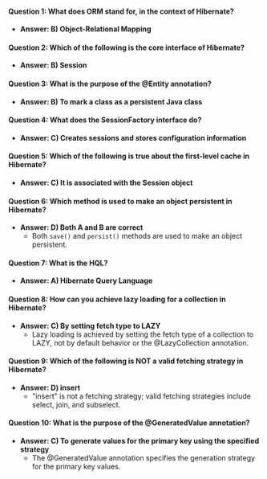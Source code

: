
#### Question 1: What does ORM stand for, in the context of Hibernate?
- **Answer: B) Object-Relational Mapping**

#### Question 2: Which of the following is the core interface of Hibernate?
- **Answer: B) Session**

#### Question 3: What is the purpose of the @Entity annotation?
- **Answer: B) To mark a class as a persistent Java class**

#### Question 4: What does the SessionFactory interface do?
- **Answer: C) Creates sessions and stores configuration information**

#### Question 5: Which of the following is true about the first-level cache in Hibernate?
- **Answer: C) It is associated with the Session object**

#### Question 6: Which method is used to make an object persistent in Hibernate?
- **Answer: D) Both A and B are correct**
   - Both `save()` and `persist()` methods are used to make an object persistent.

#### Question 7: What is the HQL?
- **Answer: A) Hibernate Query Language**

#### Question 8: How can you achieve lazy loading for a collection in Hibernate?
- **Answer: C) By setting fetch type to LAZY**
   - Lazy loading is achieved by setting the fetch type of a collection to LAZY, not by default behavior or the @LazyCollection annotation.

#### Question 9: Which of the following is NOT a valid fetching strategy in Hibernate?
- **Answer: D) insert**
   - "insert" is not a fetching strategy; valid fetching strategies include select, join, and subselect.

#### Question 10: What is the purpose of the @GeneratedValue annotation?
- **Answer: C) To generate values for the primary key using the specified strategy**
   - The @GeneratedValue annotation specifies the generation strategy for the primary key values.
